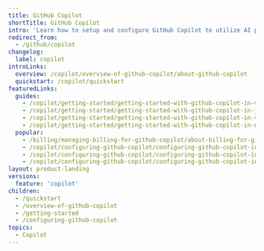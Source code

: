 ```yaml
---
title: GitHub Copilot
shortTitle: GitHub Copilot
intro: 'Learn how to setup and configure GitHub Copilot to utilize AI pair programming and get autocomplete-style suggestions as you code.'
redirect_from:
  - /github/copilot
changelog:
  label: copilot
introLinks:
  overview: /copilot/overview-of-github-copilot/about-github-copilot
  quickstart: /copilot/quickstart
featuredLinks:
  guides:
    - /copilot/getting-started/getting-started-with-github-copilot-in-visual-studio-code
    - /copilot/getting-started/getting-started-with-github-copilot-in-jetbrains
    - /copilot/getting-started/getting-started-with-github-copilot-in-visual-studio
    - /copilot/getting-started/getting-started-with-github-copilot-in-neovim
  popular:
    - /billing/managing-billing-for-github-copilot/about-billing-for-github-copilot
    - /copilot/configuring-github-copilot/configuring-github-copilot-in-visual-studio-code
    - /copilot/configuring-github-copilot/configuring-github-copilot-in-jetbrains
    - /copilot/configuring-github-copilot/configuring-github-copilot-in-visual-studio
layout: product-landing
versions:
  feature: 'copilot'
children:
  - /quickstart
  - /overview-of-github-copilot
  - /getting-started
  - /configuring-github-copilot
topics: 
  - Copilot
---
```


